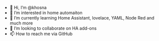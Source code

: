 - 👋 Hi, I’m @khosna
- 👀 I’m interested in home automaiton
- 🌱 I’m currently learning Home Assistant, lovelace, YAML, Node Red and much more
- 💞️ I’m looking to collaborate on HA add-ons
- 📫 How to reach me via GitHub

<!---
khosna/khosna is a ✨ special ✨ repository because its `README.md` (this file) appears on your GitHub profile.
You can click the Preview link to take a look at your changes.
--->
